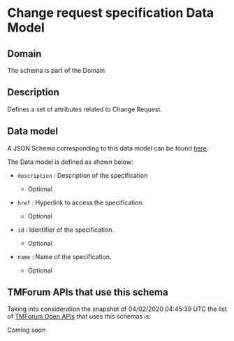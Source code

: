 # Change request specification Data Model

## Domain

The  schema is part of the  Domain

## Description

Defines a set of attributes related to Change Request.

## Data model

A JSON Schema corresponding to this data model can be found
[here](https://github.com/tmforum-rand/schemas/blob/candidates/Common/ChangeRequestSpecification.schema.json).

The Data model is defined as shown below:
- `description` : Description of the specification

  - Optional

- `href` : Hyperlink to access the specification.

  - Optional

- `id` : Identifier of the specification.

  - Optional

- `name` : Name of the specification.

  - Optional





## TMForum APIs that use this schema

Taking into consideration the snapshot of 04/02/2020 04:45:39 UTC the list of [TMForum Open APIs](https://www.tmforum.org/open-apis/) that uses this schemas is:

Coming soon
